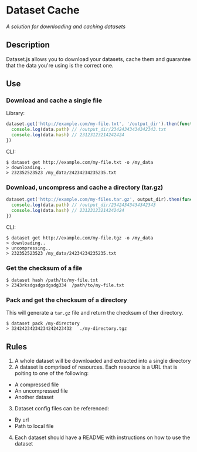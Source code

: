 # Dataset Cache
_A solution for downloading and caching datasets_


## Description
Dataset.js allows you to download your datasets, cache them and 
guarantee that the data you're using is the correct one.

## Use
### Download and cache a single file
Library:
```js
dataset.get('http://example.com/my-file.txt', '/output_dir').then(function (data) {
  console.log(data.path) // /output_dir/23424343434342343.txt
  console.log(data.hash) // 23123123214242424
})
```
CLI:
```
$ dataset get http://example.com/my-file.txt -o /my_data
> downloading..
> 232352523523 /my_data/24234234235235.txt
```

### Download, uncompress and cache a directory (tar.gz)
```js
dataset.get('http://example.com/my-files.tar.gz', output_dir).then(function (data) {
  console.log(data.path) // /output_dir/23424343434342343
  console.log(data.hash) // 23123123214242424
})
```
CLI:
```
$ dataset get http://example.com/my-file.tgz -o /my_data
> downloading..
> uncompressing..
> 232352523523 /my_data/24234234235235.txt
```

### Get the checksum of a file
```
$ dataset hash /path/to/my-file.txt
> 2343rksdgsdgsdgsdg334  /path/to/my-file.txt
```
### Pack and get the checksum of a directory
This will generate a ``tar.gz`` file and return the checksum of ther directory.

```
$ dataset pack /my-directory
> 32424234234234242423432   ./my-directory.tgz
```

## Rules
1. A whole dataset will be downloaded and extracted into a single directory
2. A dataset is comprised of resources. Each resource is a URL that is poiting to one of the following:
  - A compressed file
  - An uncompressed file
  - Another dataset
3. Dataset config files can be referenced:
  - By url
  - Path to local file
4. Each dataset should have a README with instructions on how to use the dataset
